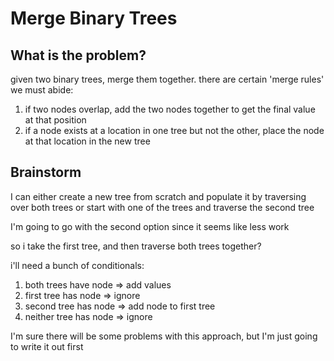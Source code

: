 # Merge Binary Trees

## What is the problem?

given two binary trees, merge them together.
there are certain 'merge rules' we must abide:

1. if two nodes overlap, add the two nodes together to get the final value at that position
2. if a node exists at a location in one tree but not the other, place the node at that location in the new tree

## Brainstorm

I can either create a new tree from scratch and populate it by traversing over both trees or start with one of the trees and traverse the second tree

I'm going to go with the second option since it seems like less work

so i take the first tree, and then traverse both trees together?

i'll need a bunch of conditionals:

1. both trees have node => add values
2. first tree has node => ignore
3. second tree has node => add node to first tree
4. neither tree has node => ignore

I'm sure there will be some problems with this approach, but I'm just going to write it out first
